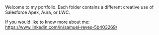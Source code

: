 Welcome to my portfolio. Each folder contains a different creative use of Salesforce Apex, Aura, or LWC.

If you would like to know more about me:
https://www.linkedin.com/in/samuel-reyes-5b403269/
